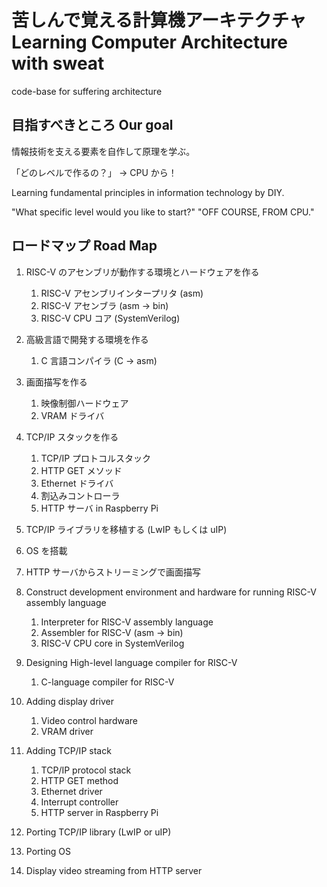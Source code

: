 # 苦しんで覚える計算機アーキテクチャ Learning Computer Architecture with sweat

code-base for suffering architecture

## 目指すべきところ Our goal

情報技術を支える要素を自作して原理を学ぶ。

「どのレベルで作るの？」 -> CPU から！

Learning fundamental principles in information technology by DIY.

"What specific level would you like to start?" "OFF COURSE, FROM CPU."

## ロードマップ Road Map

1. RISC-V のアセンブリが動作する環境とハードウェアを作る
	1. RISC-V アセンブリインタープリタ (asm)
    2. RISC-V アセンブラ (asm -> bin)
    3. RISC-V CPU コア (SystemVerilog)
2. 高級言語で開発する環境を作る
    1. C 言語コンパイラ (C -> asm)
3. 画面描写を作る
    1. 映像制御ハードウェア
    2. VRAM ドライバ
4. TCP/IP スタックを作る
    1. TCP/IP プロトコルスタック 
    2. HTTP GET メソッド
    3. Ethernet ドライバ
    4. 割込みコントローラ
    5. HTTP サーバ in Raspberry Pi
5. TCP/IP ライブラリを移植する (LwIP もしくは uIP)
6. OS を搭載
7. HTTP サーバからストリーミングで画面描写

1. Construct development environment and hardware for running RISC-V assembly language
    1. Interpreter for RISC-V assembly language
    2. Assembler for RISC-V (asm -> bin)
    3. RISC-V CPU core in SystemVerilog
2. Designing High-level language compiler for RISC-V
    1. C-language compiler for RISC-V
3. Adding display driver
    1. Video control hardware
    2. VRAM driver
4.  Adding TCP/IP stack
    1. TCP/IP protocol stack
    2. HTTP GET method
    3. Ethernet driver
    4. Interrupt controller
    5. HTTP server in Raspberry Pi
5. Porting TCP/IP library (LwIP or uIP)
6. Porting OS
7. Display video streaming from HTTP server